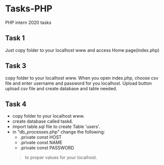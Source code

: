 # Tasks-PHP
PHP intern 2020 tasks

## Task 1
Just copy folder to your localhost www and access Home page(index.php)

## Task 3
copy folder to your localhost www.
When you open index.php, choose csv file and enter username and password for you localhost.
Upload button upload csv file and create database and table needed.

## Task 4
* copy folder to your localhost www.
* create database called task4.
* import table.sql file to create Table 'users'.
* in "db_processes.php" change the following:
	* .private const HOST
	* .private const NAME
	* .private const PASSWORD
	> to proper values for your localhost.

